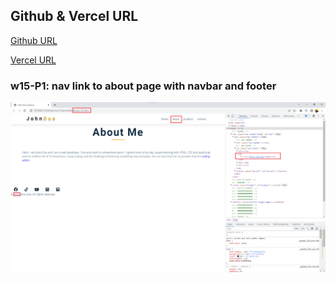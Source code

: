 ## Github & Vercel URL

[Github URL](https://github.com/k9202ky/1111-web-demo-411418030)

[Vercel URL](https://1111-web-demo-411418030-8j4p.vercel.app/)

### w15-P1: nav link to about page with navbar and footer

![](w15-p1.png)
